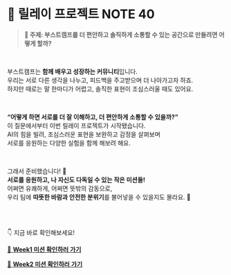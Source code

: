 # 🎯 릴레이 프로젝트 NOTE 40

> **💬 주제: 부스트캠프를 더 편안하고 솔직하게 소통할 수 있는 공간으로 만들려면 어떻게 할까?**

<br />

부스트캠프는 **함께 배우고 성장하는 커뮤니티**입니다.  
우리는 서로 다른 생각을 나누고, 피드백을 주고받으며 더 나아가고자 하죠.  
하지만 때로는 말 한마디가 어렵고, 솔직한 표현이 조심스러울 때도 있어요.

<br />

**“어떻게 하면 서로를 더 잘 이해하고, 더 편안하게 소통할 수 있을까?”**  
이 질문에서부터 이번 릴레이 프로젝트가 시작됐습니다.  
AI의 힘을 빌려, 조심스러운 표현을 보완하고 감정을 살펴보며  
서로를 응원하는 다양한 실험을 함께 해보려 해요.

<br />

그래서 준비했습니다! 🎉  
**서로를 응원하고, 나 자신도 다독일 수 있는 작은 미션들!**  
어쩌면 유쾌하게, 어쩌면 뜻밖의 감동으로,  
우리 팀에 **따뜻한 바람과 안전한 분위기**를 불어넣을 수 있을지도 몰라요. 🍃

<br />
<br />

👇 지금 바로 확인해보세요!

[🚩 **Week1 미션 확인하러 가기**](https://github.com/boostcampwm2025/relay-note40/blob/main/week1.md#-week-1-%EB%AF%B8%EC%85%98)


[🚩 **Week2 미션 확인하러 가기**](https://github.com/boostcampwm2025/relay-note40/blob/main/week2.md)
